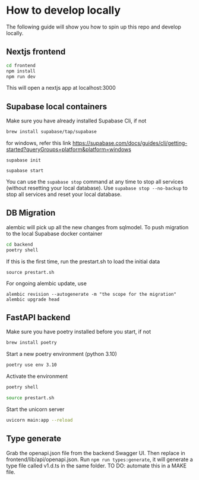 # How to develop locally 
The following guide will show you how to spin up this repo and develop locally.
## Nextjs frontend
```bash
cd frontend
npm install
npm run dev
```
This will open a nextjs app at localhost:3000
## Supabase local containers
Make sure you have already installed Supabase Cli, if not
```bash
brew install supabase/tap/supabase
```
for windows, refer this link https://supabase.com/docs/guides/cli/getting-started?queryGroups=platform&platform=windows

```
supabase init
```
```
supabase start
```
You can use the `supabase stop` command at any time to stop all services (without resetting your local database). Use `supabase stop --no-backup` to stop all services and reset your local database.

## DB Migration 
alembic will pick up all the new changes from sqlmodel. To push migration to the local Supabase docker container
```bash
cd backend
poetry shell
```
If this is the first time, run the prestart.sh to load the initial data 
```
source prestart.sh
```
For ongoing alembic update, use
```
alembic revision --autogenerate -m "the scope for the migration"
alembic upgrade head
```

## FastAPI backend
Make sure you have poetry installed before you start, if not
```bash
brew install poetry
```
Start a new poetry environment (python 3.10)
```bash
poetry use env 3.10
```
Activate the environment
```bash
poetry shell
```
```bash
source prestart.sh
```
Start the unicorn server
```bash
uvicorn main:app --reload
```
## Type generate
Grab the openapi.json file from the backend Swagger UI. Then replace in frontend/lib/api/openapi.json. 
Run `npm run types:generate`, it will generate a type file called v1.d.ts in the same folder. 
TO DO: automate this in a MAKE file. 

